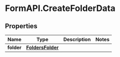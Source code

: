 # FormAPI.CreateFolderData

## Properties
Name | Type | Description | Notes
------------ | ------------- | ------------- | -------------
**folder** | [**FoldersFolder**](FoldersFolder.md) |  | 


